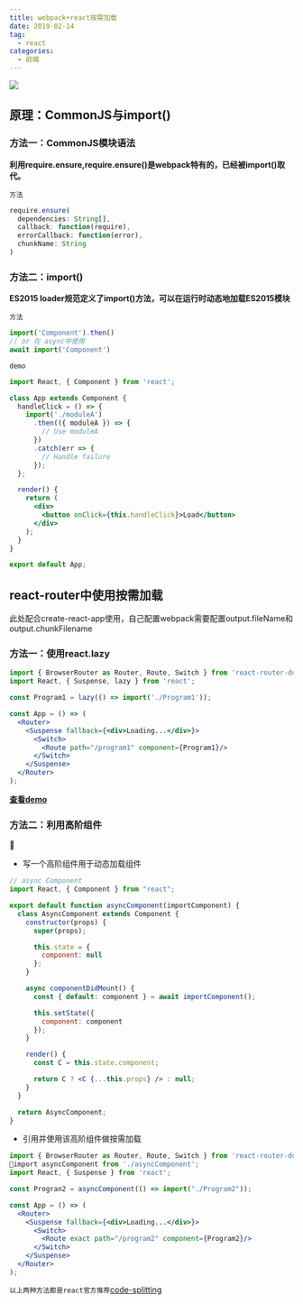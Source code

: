 ```yaml
---
title: webpack+react按需加载
date: 2019-02-14
tag: 
  - react
categories:
  - 前端
---
```

![](/imgs/react/theme/load.jpg)

## 原理：CommonJS与import()
### 方法一：CommonJS模块语法
**利用require.ensure,require.ensure()是webpack特有的，已经被import()取代。**

`方法`

```javascript
require.ensure(
  dependencies: String[],
  callback: function(require),
  errorCallback: function(error),
  chunkName: String
)
```

### 方法二：import()
**ES2015 loader规范定义了import()方法，可以在运行时动态地加载ES2015模块**

`方法`

```javascript
import('Component').then()
// or 在 async中使用
await import('Component')
```

`demo`

```jsx
import React, { Component } from 'react';

class App extends Component {
  handleClick = () => {
    import('./moduleA')
      .then(({ moduleA }) => {
        // Use moduleA
      })
      .catch(err => {
        // Handle failure
      });
  };

  render() {
    return (
      <div>
        <button onClick={this.handleClick}>Load</button>
      </div>
    );
  }
}

export default App;
```
## react-router中使用按需加载

此处配合create-react-app使用，自己配置webpack需要配置output.fileName和output.chunkFilename

### 方法一：使用react.lazy

```jsx
import { BrowserRouter as Router, Route, Switch } from 'react-router-dom';
import React, { Suspense, lazy } from 'react';

const Program1 = lazy(() => import('./Program1'));

const App = () => (
  <Router>
    <Suspense fallback={<div>Loading...</div>}>
      <Switch>
        <Route path="/program1" component={Program1}/>
      </Switch>
    </Suspense>
  </Router>
);
```
**[查看demo](!https://github.com/Iwouldliketobeapig/react-router-async/blob/master/src/App.js/)**
### 方法二：利用高阶组件

* 写一个高阶组件用于动态加载组件

```jsx
// async Component
import React, { Component } from "react";

export default function asyncComponent(importComponent) {
  class AsyncComponent extends Component {
    constructor(props) {
      super(props);

      this.state = {
        component: null
      };
    }

    async componentDidMount() {
      const { default: component } = await importComponent();

      this.setState({
        component: component
      });
    }

    render() {
      const C = this.state.component;

      return C ? <C {...this.props} /> : null;
    }
  }

  return AsyncComponent;
}
```
* 引用并使用该高阶组件做按需加载

```jsx
import { BrowserRouter as Router, Route, Switch } from 'react-router-dom';
import asyncComponent from './asyncComponent';
import React, { Suspense } from 'react';

const Progran2 = asyncComponent(() => import("./Program2"));

const App = () => (
  <Router>
    <Suspense fallback={<div>Loading...</div>}>
      <Switch>
        <Route exact path="/program2" component={Program2}/>
      </Switch>
    </Suspense>
  </Router>
);
```

`以上两种方法都是react官方推荐`[code-splitting](https://facebook.github.io/create-react-app/docs/code-splitting)